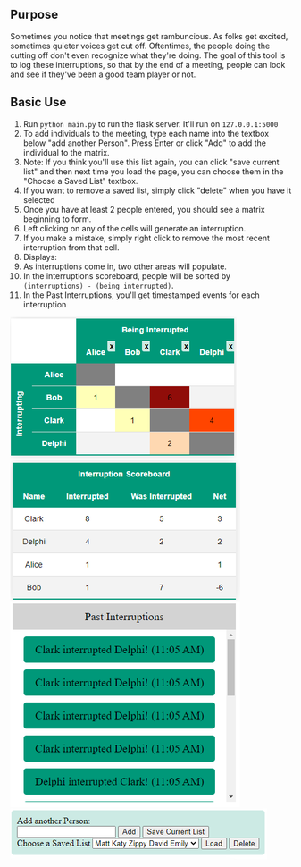 ## Purpose

Sometimes you notice that meetings get rambuncious. As folks get excited, sometimes quieter voices get cut off. Oftentimes, the people doing the cutting off don't even recognize what they're doing. The goal of this tool is to log these interruptions, so that by the end of a meeting, people can look and see if they've been a good team player or not. 

## Basic Use
1. Run `python main.py` to run the flask server. It'll run on `127.0.0.1:5000`
2. To add individuals to the meeting, type each name into the textbox below "add another Person". Press Enter or click "Add" to add the individual to the matrix.
  1. Note: If you think you'll use this list again, you can click "save current list" and then next time you load the page, you can choose them in the "Choose a Saved List" textbox.
  2. If you want to remove a saved list, simply click "delete" when you have it selected
3. Once you have at least 2 people entered, you should see a matrix beginning to form.
  1. Left clicking on any of the cells will generate an interruption.
  2. If you make a mistake, simply right click to remove the most recent interruption from that cell.
4. Displays:
  1. As interruptions come in, two other areas will populate.
  2. In the interruptions scoreboard, people will be sorted by  `(interruptions) - (being interrupted)`.
  3. In the Past Interruptions, you'll get timestamped events for each interruption

![Interruption Matrix](https://github.com/douglassimonsen/interruption_counter/blob/main/docs/interruption_matrix.PNG)
![Interruption Scoreboard](https://github.com/douglassimonsen/interruption_counter/blob/main/docs/interruption_scoreboard.PNG)
![Past Interruptions](https://github.com/douglassimonsen/interruption_counter/blob/main/docs/past_interruptions.PNG)
![Name Entry](https://github.com/douglassimonsen/interruption_counter/blob/main/docs/name_entry.PNG)
